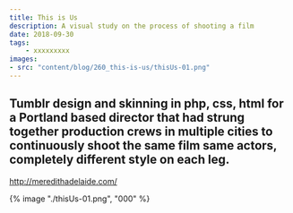 ```yaml
---
title: This is Us
description: A visual study on the process of shooting a film
date: 2018-09-30
tags: 
    - xxxxxxxxx
images: 
- src: "content/blog/260_this-is-us/thisUs-01.png"
---
```



Tumblr design and skinning in php, css, html for a Portland based director that had strung together production crews in multiple cities to continuously shoot the same film same actors, completely different style on each leg.
-

http://meredithadelaide.com/

{% image "./thisUs-01.png", "000" %} 